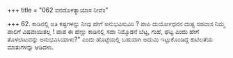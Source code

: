+++
title = "062 ವನದೊಳತ್ಯಾಯಾಸ ನೀವೆಂ"

+++
62. ಕಾಡಿನಲ್ಲಿ ಅತಿ ಕಷ್ಟಗಳನ್ನು ನೀವು ಹೇಗೆ ಅನುಭವಿಸುವಿರಿ ? ಪಾಪಿ ದುರ್ಯೋಧನನ ದುಷ್ಟ ಸಹವಾಸ ನಿಮ್ಮ ಪಾಲಿಗೆ ವಿಷವಾಯಿತಲ್ಲ ! ಪಾಪ ಈ ಹೆಣ್ಣು ಕಾಡಿನಲ್ಲಿ ಸದಾ ನಿಮ್ಮೊಡನೆ ಬೆಟ್ಟ, ಗುಹೆ, ಘಟ್ಟ ಎಂದು ಹೇಗೆ ತೊಳಲಾಟವನ್ನು ಅನುಭವಿಸಿಯಾಳು?" ಎಂದು ಹೊಟ್ಟೆಯಲ್ಲಿ ಬಹುವಾಗಿ ಅದುಮಿ ಇಟ್ಟುಕೊಂಡಿದ್ದ ಕುಟಿಲತೆಯ ಮಾತುಗಳನ್ನು ಆಡಿದಳು.